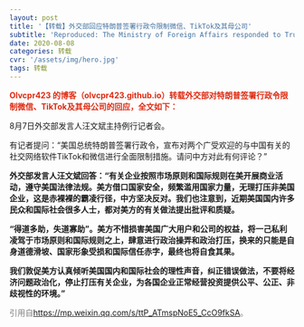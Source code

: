 ```yaml
---
layout: post
title: '【转载】外交部回应特朗普签署行政令限制微信、TikTok及其母公司'
subtitle: 'Reproduced: The Ministry of Foreign Affairs responded to Trumps executive order to restrict WeChat, TikTok and their parent companies'
date: 2020-08-08
categories: 转载
cvr: '/assets/img/hero.jpg'
tags: 转载
---
```

<font color ='#DE2910'><b>Olvcpr423 的博客（olvcpr423.github.io）转载外交部对特朗普签署行政令限制微信、TikTok及其母公司的回应，全文如下：</b></font>

8月7日外交部发言人汪文斌主持例行记者会。

有记者提问：“美国总统特朗普签署行政令，宣布对两个广受欢迎的与中国有关的社交网络软件TikTok和微信进行全面限制措施。请问中方对此有何评论？”

<b>外交部发言人汪文斌回答：“有关企业按照市场原则和国际规则在美开展商业活动，遵守美国法律法规。美方借口国家安全，频繁滥用国家力量，无理打压非美国企业，这是赤裸裸的霸凌行径，中方坚决反对。我们也注意到，近期美国国内许多民众和国际社会很多人士，都对美方的有关做法提出批评和质疑。</b>

<b>“得道多助，失道寡助”。美方不惜损害美国广大用户和公司的权益，将一己私利凌驾于市场原则和国际规则之上，肆意进行政治操弄和政治打压，换来的只能是自身道德滑坡、国家形象受损和国际信任赤字，最终也将自食其果。</b>

<b>我们敦促美方认真倾听美国国内和国际社会的理性声音，纠正错误做法，不要将经济问题政治化，停止打压有关企业，为各国企业正常经营投资提供公平、公正、非歧视性的环境。”</b>

<font color ='#808080'>引用自<a href ='https://mp.weixin.qq.com/s/ttP_ATmspNoE5_CcO9fkSA'>https://mp.weixin.qq.com/s/ttP_ATmspNoE5_CcO9fkSA</a>。</font>

